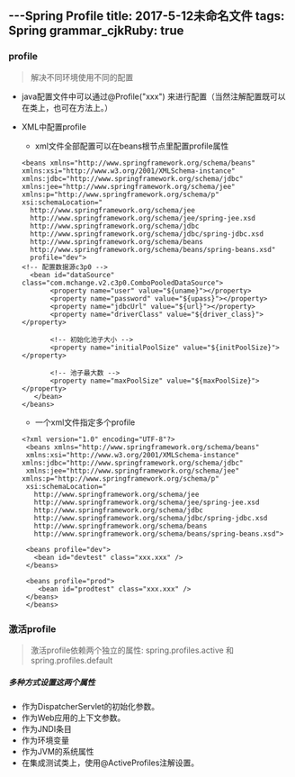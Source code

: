 ---Spring Profile
title: 2017-5-12未命名文件 
tags: Spring
grammar_cjkRuby: true
---

### profile 
 > 解决不同环境使用不同的配置

- java配置文件中可以通过@Profile("xxx") 来进行配置（当然注解配置既可以在类上，也可在方法上。）
- XML中配置profile
  -  xml文件全部配置可以在beans根节点里配置profile属性
  ```
  <beans xmlns="http://www.springframework.org/schema/beans"
  xmlns:xsi="http://www.w3.org/2001/XMLSchema-instance" xmlns:jdbc="http://www.springframework.org/schema/jdbc"
  xmlns:jee="http://www.springframework.org/schema/jee" xmlns:p="http://www.springframework.org/schema/p"
  xsi:schemaLocation="
    http://www.springframework.org/schema/jee
    http://www.springframework.org/schema/jee/spring-jee.xsd
    http://www.springframework.org/schema/jdbc
    http://www.springframework.org/schema/jdbc/spring-jdbc.xsd
    http://www.springframework.org/schema/beans
    http://www.springframework.org/schema/beans/spring-beans.xsd"
	profile="dev">
  <!-- 配置数据源c3p0 -->
    <bean id="dataSource" class="com.mchange.v2.c3p0.ComboPooledDataSource">
         <property name="user" value="${uname}"></property>
         <property name="password" value="${upass}"></property>
         <property name="jdbcUrl" value="${url}"></property>
         <property name="driverClass" value="${driver_class}"></property>

         <!-- 初始化池子大小 -->
         <property name="initialPoolSize" value="${initPoolSize}"></property>

         <!-- 池子最大数 -->
         <property name="maxPoolSize" value="${maxPoolSize}"></property>
     </bean>
  </beans>
  ```

   - 一个xml文件指定多个profile
  ```
  <?xml version="1.0" encoding="UTF-8"?>
   <beans xmlns="http://www.springframework.org/schema/beans"
   xmlns:xsi="http://www.w3.org/2001/XMLSchema-instance" xmlns:jdbc="http://www.springframework.org/schema/jdbc"
   xmlns:jee="http://www.springframework.org/schema/jee" xmlns:p="http://www.springframework.org/schema/p"
   xsi:schemaLocation="
     http://www.springframework.org/schema/jee
     http://www.springframework.org/schema/jee/spring-jee.xsd
     http://www.springframework.org/schema/jdbc
     http://www.springframework.org/schema/jdbc/spring-jdbc.xsd
     http://www.springframework.org/schema/beans
     http://www.springframework.org/schema/beans/spring-beans.xsd">

   <beans profile="dev">
     <bean id="devtest" class="xxx.xxx" />
   </beans>
  
   <beans profile="prod">
      <bean id="prodtest" class="xxx.xxx" />
   </beans>
   </beans>
   ```
### 激活profile
> 激活profile依赖两个独立的属性: spring.profiles.active 和 spring.profiles.default

##### 多种方式设置这两个属性
- 作为DispatcherServlet的初始化参数。
- 作为Web应用的上下文参数。
- 作为JNDI条目
- 作为环境变量
- 作为JVM的系统属性
- 在集成测试类上，使用@ActiveProfiles注解设置。


